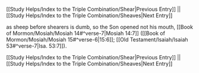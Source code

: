 [[Study Helps/Index to the Triple Combination/Shear|Previous Entry]]  ||  [[Study Helps/Index to the Triple Combination/Sheaves|Next Entry]]

 as sheep before shearers is dumb, so the Son opened not his mouth, [[Book of Mormon/Mosiah/Mosiah 14#^verse-7|Mosiah 14:7]] ([[Book of Mormon/Mosiah/Mosiah 15#^verse-6|15:6]]; [[Old Testament/Isaiah/Isaiah 53#^verse-7|Isa. 53:7]]).

[[Study Helps/Index to the Triple Combination/Shear|Previous Entry]]  ||  [[Study Helps/Index to the Triple Combination/Sheaves|Next Entry]]